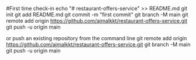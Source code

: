 #First time check-in 
echo "# restaurant-offers-service" >> README.md
git init
git add README.md
git commit -m "first commit"
git branch -M main
git remote add origin https://github.com/ajmalkkt/restaurant-offers-service.git
git push -u origin main

or push an existing repository from the command line
git remote add origin https://github.com/ajmalkkt/restaurant-offers-service.git
git branch -M main
git push -u origin main
